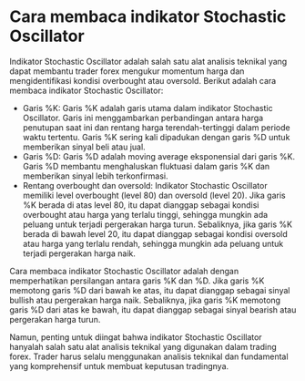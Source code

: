 # Cara membaca indikator Stochastic Oscillator

Indikator Stochastic Oscillator adalah salah satu alat analisis teknikal yang dapat membantu trader forex mengukur momentum harga dan mengidentifikasi kondisi overbought atau oversold. Berikut adalah cara membaca indikator Stochastic Oscillator:

- Garis %K: Garis %K adalah garis utama dalam indikator Stochastic Oscillator. Garis ini menggambarkan perbandingan antara harga penutupan saat ini dan rentang harga terendah-tertinggi dalam periode waktu tertentu. Garis %K sering kali dipadukan dengan garis %D untuk memberikan sinyal beli atau jual.
- Garis %D: Garis %D adalah moving average eksponensial dari garis %K. Garis %D membantu menghaluskan fluktuasi dalam garis %K dan memberikan sinyal lebih terkonfirmasi.
- Rentang overbought dan oversold: Indikator Stochastic Oscillator memiliki level overbought (level 80) dan oversold (level 20). Jika garis %K berada di atas level 80, itu dapat dianggap sebagai kondisi overbought atau harga yang terlalu tinggi, sehingga mungkin ada peluang untuk terjadi pergerakan harga turun. Sebaliknya, jika garis %K berada di bawah level 20, itu dapat dianggap sebagai kondisi oversold atau harga yang terlalu rendah, sehingga mungkin ada peluang untuk terjadi pergerakan harga naik.

Cara membaca indikator Stochastic Oscillator adalah dengan memperhatikan persilangan antara garis %K dan %D. Jika garis %K memotong garis %D dari bawah ke atas, itu dapat dianggap sebagai sinyal bullish atau pergerakan harga naik. Sebaliknya, jika garis %K memotong garis %D dari atas ke bawah, itu dapat dianggap sebagai sinyal bearish atau pergerakan harga turun.

Namun, penting untuk diingat bahwa indikator Stochastic Oscillator hanyalah salah satu alat analisis teknikal yang digunakan dalam trading forex. Trader harus selalu menggunakan analisis teknikal dan fundamental yang komprehensif untuk membuat keputusan tradingnya.
